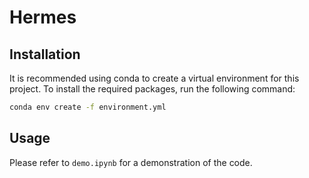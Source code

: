# Hermes

## Installation

It is recommended using conda to create a virtual environment for this project. 
To install the required packages, run the following command:

```bash
conda env create -f environment.yml
```

## Usage

Please refer to `demo.ipynb` for a demonstration of the code.
